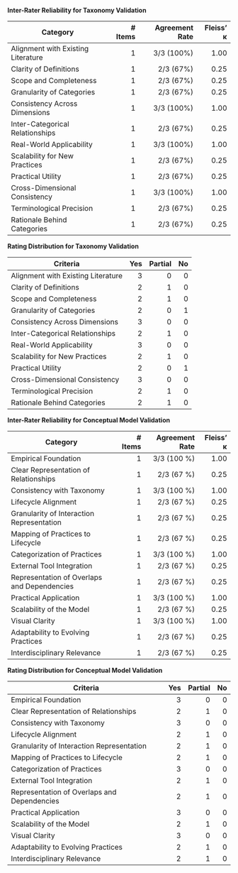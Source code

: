 **Inter-Rater Reliability for Taxonomy Validation**

| Category                                | # Items | Agreement Rate | Fleiss’ κ |
|-----------------------------------------|--------:|---------------:|----------:|
| Alignment with Existing Literature      |       1 |    3/3 (100%)  |     1.00  |
| Clarity of Definitions                  |       1 |    2/3 (67%)   |     0.25  |
| Scope and Completeness                  |       1 |    2/3 (67%)   |     0.25  |
| Granularity of Categories               |       1 |    2/3 (67%)   |     0.25  |
| Consistency Across Dimensions           |       1 |    3/3 (100%)  |     1.00  |
| Inter-Categorical Relationships         |       1 |    2/3 (67%)   |     0.25  |
| Real-World Applicability                |       1 |    3/3 (100%)  |     1.00  |
| Scalability for New Practices           |       1 |    2/3 (67%)   |     0.25  |
| Practical Utility                       |       1 |    2/3 (67%)   |     0.25  |
| Cross-Dimensional Consistency           |       1 |    3/3 (100%)  |     1.00  |
| Terminological Precision                |       1 |    2/3 (67%)   |     0.25  |
| Rationale Behind Categories             |       1 |    2/3 (67%)   |     0.25  |

  
**Rating Distribution for Taxonomy Validation**

| Criteria                                | Yes | Partial | No |
|-----------------------------------------|----:|--------:|---:|
| Alignment with Existing Literature      |   3 |       0 |  0 |
| Clarity of Definitions                  |   2 |       1 |  0 |
| Scope and Completeness                  |   2 |       1 |  0 |
| Granularity of Categories               |   2 |       0 |  1 |
| Consistency Across Dimensions           |   3 |       0 |  0 |
| Inter-Categorical Relationships         |   2 |       1 |  0 |
| Real-World Applicability                |   3 |       0 |  0 |
| Scalability for New Practices           |   2 |       1 |  0 |
| Practical Utility                       |   2 |       0 |  1 |
| Cross-Dimensional Consistency           |   3 |       0 |  0 |
| Terminological Precision                |   2 |       1 |  0 |
| Rationale Behind Categories             |   2 |       1 |  0 |


**Inter-Rater Reliability for Conceptual Model Validation**

| Category                                      | # Items | Agreement Rate | Fleiss’ κ |
|-----------------------------------------------|--------:|---------------:|----------:|
| Empirical Foundation                          |       1 |    3/3 (100 %) |     1.00  |
| Clear Representation of Relationships         |       1 |     2/3 (67 %) |     0.25  |
| Consistency with Taxonomy                     |       1 |    3/3 (100 %) |     1.00  |
| Lifecycle Alignment                           |       1 |     2/3 (67 %) |     0.25  |
| Granularity of Interaction Representation     |       1 |     2/3 (67 %) |     0.25  |
| Mapping of Practices to Lifecycle             |       1 |     2/3 (67 %) |     0.25  |
| Categorization of Practices                   |       1 |    3/3 (100 %) |     1.00  |
| External Tool Integration                     |       1 |     2/3 (67 %) |     0.25  |
| Representation of Overlaps and Dependencies   |       1 |     2/3 (67 %) |     0.25  |
| Practical Application                         |       1 |    3/3 (100 %) |     1.00  |
| Scalability of the Model                      |       1 |     2/3 (67 %) |     0.25  |
| Visual Clarity                                |       1 |    3/3 (100 %) |     1.00  |
| Adaptability to Evolving Practices            |       1 |     2/3 (67 %) |     0.25  |
| Interdisciplinary Relevance                   |       1 |     2/3 (67 %) |     0.25  |

**Rating Distribution for Conceptual Model Validation**

| Criteria                                     | Yes | Partial | No |
|----------------------------------------------|----:|--------:|---:|
| Empirical Foundation                         |   3 |       0 |  0 |
| Clear Representation of Relationships        |   2 |       1 |  0 |
| Consistency with Taxonomy                    |   3 |       0 |  0 |
| Lifecycle Alignment                          |   2 |       1 |  0 |
| Granularity of Interaction Representation    |   2 |       1 |  0 |
| Mapping of Practices to Lifecycle            |   2 |       1 |  0 |
| Categorization of Practices                  |   3 |       0 |  0 |
| External Tool Integration                    |   2 |       1 |  0 |
| Representation of Overlaps and Dependencies  |   2 |       1 |  0 |
| Practical Application                        |   3 |       0 |  0 |
| Scalability of the Model                     |   2 |       1 |  0 |
| Visual Clarity                               |   3 |       0 |  0 |
| Adaptability to Evolving Practices           |   2 |       1 |  0 |
| Interdisciplinary Relevance                  |   2 |       1 |  0 |
